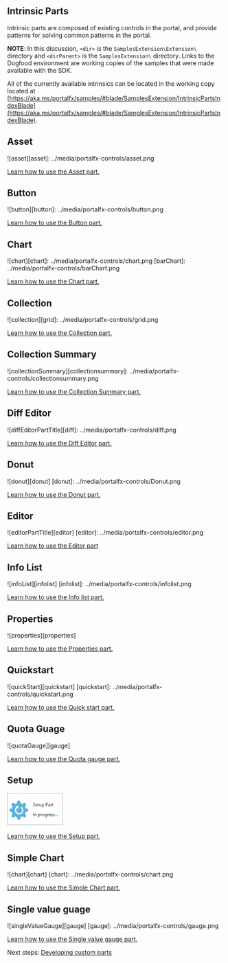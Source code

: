 
<a name="intrinsic-parts"></a>
## Intrinsic Parts

Intrinsic parts are composed of existing controls in the portal, and provide patterns for solving common patterns in the portal.

**NOTE**: In this discussion, `<dir>` is the `SamplesExtension\Extension\` directory and  `<dirParent>`  is the `SamplesExtension\` directory. Links to the Dogfood environment are working copies of the samples that were made available with the SDK.

All of the currently available intrinsics can be located in the working copy located at  [https://aka.ms/portalfx/samples/#blade/SamplesExtension/IntrinsicPartsIndexBlade](https://aka.ms/portalfx/samples/#blade/SamplesExtension/IntrinsicPartsIndexBlade).

<a name="asset"></a>
## Asset

![asset][asset]: ../media/portalfx-controls/asset.png

<a href="https://aka.ms/portalfx/samples/#blade/SamplesExtension/AssetPartIntrinsicInstructions">
Learn how to use the Asset part.
</a>

<a name="button"></a>
## Button

![button][button]: ../media/portalfx-controls/button.png

<a href="https://aka.ms/portalfx/samples/#blade/SamplesExtension/ButtonPartIntrinsicInstructions">
Learn how to use the Button part.
</a>

<a name="chart"></a>
## Chart

![chart][chart]: ../media/portalfx-controls/chart.png
[barChart]: ../media/portalfx-controls/barChart.png


<a href="https://aka.ms/portalfx/samples/#blade/SamplesExtension/ChartPartIntrinsicInstructions">
Learn how to use the Chart part.
</a>

<a name="collection"></a>
## Collection

![collection][grid]: ../media/portalfx-controls/grid.png

<a href="https://aka.ms/portalfx/samples/#blade/SamplesExtension/CollectionIndexPartBlade">
Learn how to use the Collection part.
</a>

<a name="collection-summary"></a>
## Collection Summary

![collectionSummary][collectionsummary]: ../media/portalfx-controls/collectionsummary.png

<a href="https://aka.ms/portalfx/samples/#blade/SamplesExtension/CollectionSummaryPartIntrinsicInstructions">
Learn how to use the Collection Summary part.
</a>

<a name="diff-editor"></a>
## Diff Editor

![diffEditorPartTitle][diff]: ../media/portalfx-controls/diff.png

<a href="https://aka.ms/portalfx/samples/#blade/SamplesExtension/DiffEditorPartIntrinsicInstructions">
Learn how to use the Diff Editor part.
</a>

<a name="donut"></a>
## Donut

![donut][donut]
[donut]: ../media/portalfx-controls/Donut.png

<a href="https://aka.ms/portalfx/samples/#blade/SamplesExtension/DonutPartIntrinsicInstructions">
Learn how to use the Donut part.
</a>

<a name="editor"></a>
## Editor

![editorPartTitle][editor]
[editor]: ../media/portalfx-controls/editor.png

<a href="https://aka.ms/portalfx/samples/#blade/SamplesExtension/EditorPartIntrinsicInstructions">
Learn how to use the Editor part
</a>

<a name="info-list"></a>
## Info List

![infoList][infolist]
[infolist]: ../media/portalfx-controls/infolist.png

<a href="https://aka.ms/portalfx/samples/#blade/SamplesExtension/InfoListPartIntrinsicInstructions">
Learn how to use the Info list part.
</a>

<a name="properties"></a>
## Properties

![properties][properties]

<a href="https://aka.ms/portalfx/samples/#blade/SamplesExtension/PropertiesPartIntrinsicInstructions">
Learn how to use the Properties part.

<a name="quickstart"></a>
## Quickstart

![quickStart][quickstart]
[quickstart]: ../media/portalfx-controls/quickstart.png

<a href="https://aka.ms/portalfx/samples/#blade/SamplesExtension/QuickstartPartIntrinsicInstructions">
Learn how to use the Quick start part.
</a>

<a name="quota-guage"></a>
## Quota Guage

![quotaGauge][gauge]

<a href="https://aka.ms/portalfx/samples/#blade/SamplesExtension/QuotaGaugeIntrinsicInstructions">
Learn how to use the Quota gauge part.
</a>

<a name="setup"></a>
## Setup

![setupPartTitle][setup]

[setup]: ../media/portalfx-controls/setup.png

<a href="https://aka.ms/portalfx/samples/#blade/SamplesExtension/SetupPartBlade">
Learn how to use the Setup part.
</a>

<a name="simple-chart"></a>
## Simple Chart

![chart][chart]
[chart]: ../media/portalfx-controls/chart.png

<a href="https://aka.ms/portalfx/samples/#blade/SamplesExtension/SimpleChartPartIntrinsicInstructions/selectedItem/SimpleChartPartIntrinsicInstructions">
Learn how to use the Simple Chart part.
</a>

<a name="single-value-guage"></a>
## Single value guage

![singleValueGauge][gauge]
[gauge]: ../media/portalfx-controls/gauge.png

<a href="https://aka.ms/portalfx/samples/#blade/SamplesExtension/SingleValueGaugeIntrinsicInstructions">
Learn how to use the Single value gauge part.
</a>

Next steps: [Developing custom parts](portalfx-parts.md#parts-a-k-a-tiles-how-to-create-a-custom-part-where-you-define-the-look-and-feel-as-well-as-the-data-loading)


[settings]: ../media/portalfx-controls/settings.png

